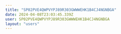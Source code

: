 ```yaml
---
title: "SP02PVE4QWPVYPJ89R303GWWWEHK1B4CJ4NGNBGA"
date: 2024-04-08T23:03:45.339Z
user: SP02PVE4QWPVYPJ89R303GWWWEHK1B4CJ4NGNBGA
layout: "users"
---
```

    